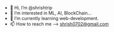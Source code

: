 - 👋 Hi, I’m @shrishtrip
- 👀 I’m interested in ML, AI, BlockChain...
- 🌱 I’m currently learning web-development.
- 📫 How to reach me --> shrish0702@gmail.com

<!---
shrishtrip/shrishtrip is a ✨ special ✨ repository because its `README.md` (this file) appears on your GitHub profile.
You can click the Preview link to take a look at your changes.
- 💞️ I’m looking to collaborate on ...
--->
